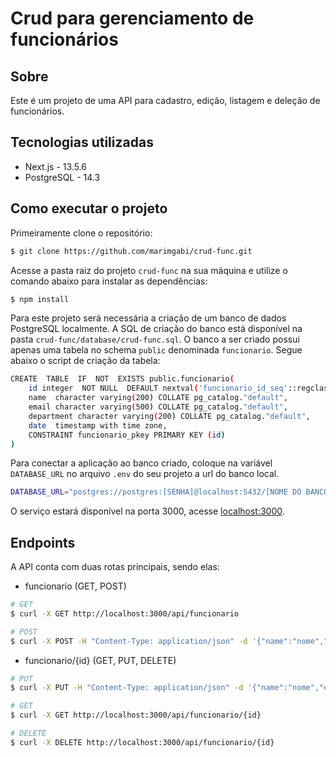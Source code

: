 # Crud para gerenciamento de funcionários

##  Sobre
Este é um projeto de uma API para cadastro, edição, listagem e deleção de funcionários.

## Tecnologias utilizadas
- Next.js - 13.5.6
- PostgreSQL - 14.3

## Como executar o projeto
Primeiramente clone o repositório: 
```bash
$ git clone https://github.com/marimgabi/crud-func.git
```
Acesse a pasta raiz do projeto `crud-func` na sua máquina e utilize o comando abaixo para instalar as dependências:
```bash
$ npm install
```
Para este projeto será necessária a criação de um banco de dados PostgreSQL localmente. A SQL de criação do banco está disponível na pasta `crud-func/database/crud-func.sql`. O banco a ser criado possui apenas uma tabela no schema `public` denominada `funcionario`. Segue abaixo o script de criação da tabela:
```bash
CREATE  TABLE  IF  NOT  EXISTS public.funcionario(
	id integer  NOT NULL  DEFAULT nextval('funcionario_id_seq'::regclass),
	name  character varying(200) COLLATE pg_catalog."default",
	email character varying(500) COLLATE pg_catalog."default",
	department character varying(200) COLLATE pg_catalog."default",
	date  timestamp with time zone,
	CONSTRAINT funcionario_pkey PRIMARY KEY (id)
)
```
Para conectar a aplicação ao banco criado, coloque na variável `DATABASE_URL` no arquivo `.env` do seu projeto a url do banco local.
```bash
DATABASE_URL="postgres://postgres:[SENHA]@localhost:5432/[NOME DO BANCO]?schema=public"
```
O serviço estará disponível na porta 3000, acesse [localhost:3000](http://localhost:3000).

## Endpoints

A API conta com duas rotas principais, sendo elas:
- funcionario (GET, POST)
```bash
# GET
$ curl -X GET http://localhost:3000/api/funcionario

# POST
$ curl -X POST -H "Content-Type: application/json" -d '{"name":"nome","email":"email", "department":"department"}'
```
- funcionario/{id} (GET, PUT, DELETE)
```bash
# PUT
$ curl -X PUT -H "Content-Type: application/json" -d '{"name":"nome","email":"email", "department":"department"}'

# GET
$ curl -X GET http://localhost:3000/api/funcionario/{id}

# DELETE
$ curl -X DELETE http://localhost:3000/api/funcionario/{id}
``` 